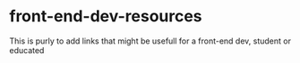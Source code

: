 # front-end-dev-resources
This is purly to add links that might be usefull for a front-end dev, student or educated
